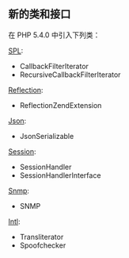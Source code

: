新的类和接口
------------

在 PHP 5.4.0 中引入下列类：

<a href="/book/spl.html" class="link">SPL</a>:

-   <span class="simpara"> <span
    class="classname">CallbackFilterIterator</span> </span>
-   <span class="simpara"> <span
    class="classname">RecursiveCallbackFilterIterator</span> </span>

<a href="/book/reflection.html" class="link">Reflection</a>:

-   <span class="simpara"> <span
    class="classname">ReflectionZendExtension</span> </span>

<a href="/book/json.html" class="link">Json</a>:

-   <span class="simpara"> <span
    class="classname">JsonSerializable</span> </span>

<a href="/book/session.html" class="link">Session</a>:

-   <span class="simpara"> <span class="classname">SessionHandler</span>
    </span>
-   <span class="simpara"> <span
    class="classname">SessionHandlerInterface</span> </span>

<a href="/book/snmp.html" class="link">Snmp</a>:

-   <span class="simpara"> <span class="classname">SNMP</span> </span>

<a href="/book/intl.html" class="link">Intl</a>:

-   <span class="simpara"> <span class="classname">Transliterator</span>
    </span>
-   <span class="simpara"> <span class="classname">Spoofchecker</span>
    </span>
